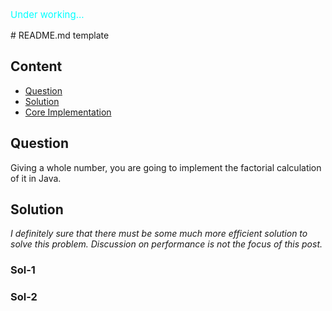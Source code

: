 <p style="color: #00FFFF; font-size:15px">Under working...</p>
# README.md template

## Content

- [Question](#question)
- [Solution](#solution)
- [Core Implementation](#core-implementation)

## Question

Giving a whole number, you are going to implement the factorial calculation of it in Java.

## Solution

*I definitely sure that there must be some much more efficient solution to solve this problem. Discussion on performance is not the focus of this post.*


### Sol-1



### Sol-2





